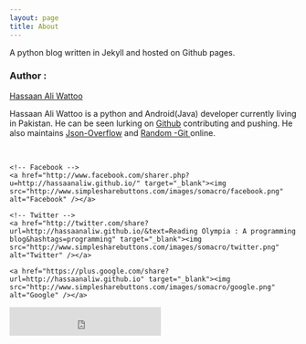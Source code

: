 ```yaml
---
layout: page
title: About
---
```


<p class="message">
 A python blog written in Jekyll and hosted on Github pages.
</p>

<h3> Author : </h3> <p>  <a href="https://github.com/hassaanaliw/">Hassaan Ali Wattoo</a></p>

<p> Hassaan Ali Wattoo is a python and Android(Java) developer currently living in Pakistan. He can be seen lurking on <a href="https://github.com/hassaanaliw">Github</a> contributing and pushing. He also maintains <a href="http://json-overflow.herokuapp.com/"> Json-Overflow</a> and <a href="http://random-git.herokuapp.com"> Random -Git </a> online.</p>

<style type="text/css">
 
	  #share-buttons img {
	  width: 64px;
	  padding: 5px;
	  border: 0;
	  box-shadow: 0;
	  display: inline;
	  }
	  
</style>

<div id="share-buttons" style="padding-top:50px;display: inline;padding-left: 250px;">
 
	<!-- Facebook -->
	<a href="http://www.facebook.com/sharer.php?u=http://hassaanaliw.github.io/" target="_blank"><img src="http://www.simplesharebuttons.com/images/somacro/facebook.png" alt="Facebook" /></a>
 
	<!-- Twitter -->
	<a href="http://twitter.com/share?url=http://hassaanaliw.github.io/&text=Reading Olympia : A programming blog&hashtags=programming" target="_blank"><img src="http://www.simplesharebuttons.com/images/somacro/twitter.png" alt="Twitter" /></a>
	
	<a href="https://plus.google.com/share?url=http://hassaanaliw.github.io" target="_blank"><img src="http://www.simplesharebuttons.com/images/somacro/google.png" alt="Google" /></a>

</div>

<iframe src="http://ghbtns.com/github-btn.html?user=hassaanaliw&type=follow&count=true"
  allowtransparency="true" frameborder="0" scrolling="0" width="265" height="50"></iframe>
